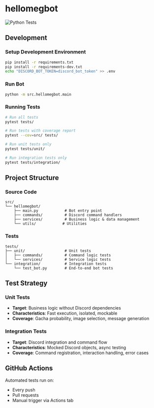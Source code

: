 # hellomegbot
![Python Tests](https://github.com/mtsml/hellomegbot/actions/workflows/python-tests.yml/badge.svg)

## Development

### Setup Development Environment
```bash
pip install -r requirements.txt
pip install -r requirements-dev.txt
echo "DISCORD_BOT_TOKEN=discord_bot_token" >> .env
```

### Run Bot
```bash
python -m src.hellomegbot.main
```

### Running Tests
```bash
# Run all tests
pytest tests/

# Run tests with coverage report
pytest --cov=src/ tests/

# Run unit tests only
pytest tests/unit/

# Run integration tests only
pytest tests/integration/
```

## Project Structure

### Source Code
```
src/
└── hellomegbot/
    ├── main.py            # Bot entry point
    ├── commands/          # Discord command handlers
    ├── services/          # Business logic & data management
    └── utils/            # Utilities
```

### Tests
```
tests/
├── unit/                  # Unit tests
│   ├── commands/          # Command logic tests
│   └── services/          # Service logic tests
└── integration/           # Integration tests
    └── test_bot.py        # End-to-end bot tests
```

## Test Strategy

### Unit Tests
- **Target**: Business logic without Discord dependencies
- **Characteristics**: Fast execution, isolated, mockable
- **Coverage**: Gacha probability, image selection, message generation

### Integration Tests
- **Target**: Discord integration and command flow
- **Characteristics**: Mocked Discord objects, async testing
- **Coverage**: Command registration, interaction handling, error cases

## GitHub Actions

Automated tests run on:
- Every push
- Pull requests
- Manual trigger via Actions tab